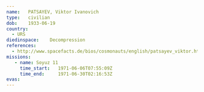```yaml
---
name:	PATSAYEV, Viktor Ivanovich 
type:	civilian
dob:	1933-06-19
country:
  - URS
diedinspace:	Decompression
references:
  - http://www.spacefacts.de/bios/cosmonauts/english/patsayev_viktor.htm
missions:
   - name: Soyuz 11
     time_start:   1971-06-06T07:55:09Z
     time_end:     1971-06-30T02:16:53Z
evas:
---
```

